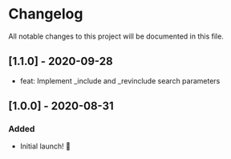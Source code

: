 # Changelog

All notable changes to this project will be documented in this file.

## [1.1.0] - 2020-09-28
- feat: Implement _include and _revinclude search parameters

## [1.0.0] - 2020-08-31

### Added

- Initial launch! :rocket:
